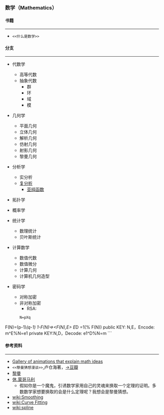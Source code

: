 ### 数学（Mathematics）

#### 书籍
---------
- `<<什么是数学>>`

#### 分支
---------
- 代数学
  - 高等代数
  - 抽象代数
    - 群
    - 环
    - 域
    - 模

- 几何学
  - 平面几何
  - 立体几何
  - 解析几何
  - 仿射几何
  - 射影几何
  - 黎曼几何

- 分析学
  - 实分析
  - [复分析](http://zh.wikipedia.org/zh/%E8%A4%87%E5%88%86%E6%9E%90)
    - [亚纯函数](http://zh.wikipedia.org/wiki/%E4%BA%9A%E7%BA%AF%E5%87%BD%E6%95%B0)

- 拓扑学
- 概率学
- 统计学
  - 数理统计
  - 贝叶斯统计
- 计算数学
  - 数值代数
  - 数值微分
  - 计算几何
  - 计算机几何造型
- 密码学
  * 对称加密
  * 非对称加密
    * RSA:
    ```
    N=pXq
F(N)=(p-1)*(q-1)
1-F(N)=><F(N),E>
E*D =1(% F(N))
public KEY: N,E，Encode: m^E%N=e1
private KEY:N,D，Decode: e1^D%N=m
    ```

#### 参考资料
-------------
- [Gallery of animations that explain math ideas](https://en.wikipedia.org/wiki/User:LucasVB/Gallery)
- `<<黎曼猜想漫谈>>`,卢仓海著，[->豆瓣](http://book.douban.com/subject/11506872/)
- [黎曼](http://zh-yue.wikipedia.org/wiki/%E9%BB%8E%E6%9B%BC)
- [休.蒙哥马利](http://en.wikipedia.org/wiki/Hugh_Montgomery_%28mathematician%29)
    - 假如你是一个魔鬼，引诱数学家用自己的灵魂来换取一个定理的证明。多数数学家想要换取的会是什么定理呢？我想会是黎曼猜想。
- [wiki:Smoothing](http://en.wikipedia.org/wiki/Smoothing)
- [wiki:Curve Fitting](http://en.wikipedia.org/wiki/Curve_fitting)
- [wiki:spline](http://en.wikipedia.org/wiki/Cubic_splines)
